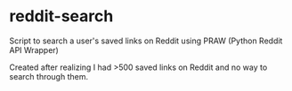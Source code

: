 # reddit-search
Script to search a user's saved links on Reddit using PRAW (Python Reddit API Wrapper)

Created after realizing I had >500 saved links on Reddit and no way to search through them.
